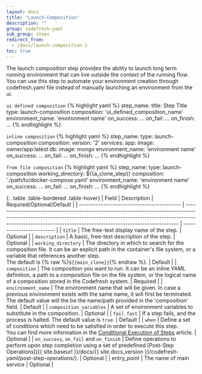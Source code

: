```yaml
---
layout: docs
title: "Launch-Composition"
description: ""
group: codefresh-yaml
sub_group: steps
redirect_from:
  - /docs/launch-composition-2
toc: true
---
```

The launch composition step provides the ability to launch long term running environment that can live outside the context of the running flow.
You can use this step to automate your environment creation through codefresh.yaml file instead of manually launching an environment from the ui.

  `ui defined composition`
{% highlight yaml %}
step_name:
  title: Step Title
  type: launch-composition
  composition: 'ui_defined_composition_name'
  environment_name: 'environment name'
  on_success:
    ...
  on_fail:
    ...
  on_finish:
    ...
{% endhighlight %}

  `inline composition`
{% highlight yaml %}
step_name:
  type: launch-composition
  composition:
    version: '2'
    services:
      app:
        image: owner/app:latest
      db:
        image: mongo
  environment_name: 'environment name'
  on_success:
    ...
  on_fail:
    ...
  on_finish:
    ...
{% endhighlight %}

  `from file composition`
{% highlight yaml %}
step_name:
  type: launch-composition
  working_directory: ${{a_clone_step}}
  composition: './path/to/docker-compose.yaml'
  environment_name: 'environment name'
  on_success:
    ...
  on_fail:
    ...
  on_finish:
    ...
{% endhighlight %}

{: .table .table-bordered .table-hover}
| Field                                      | Description                                                                                                                                                                                                                             | Required/Optional/Default |
| ------------------------------------------ | --------------------------------------------------------------------------------------------------------------------------------------------------------------------------------------------------------------------------------------- | ------------------------- |
| `title`                                    | The free-text display name of the step.                                                                                                                                                                                                 | Optional                  |
| `description`                              | A basic, free-text description of the step.                                                                                                                                                                                             | Optional                  |
| `working_directory`                        | The directory in which to search for the composition file. It can be an explicit path in the container's file system, or a variable that references another step. <br> The default is {% raw %}`${{main_clone}}`{% endraw %}.           | Default                   |
| `composition`                              | The composition you want to run. It can be an inline YAML definition, a path to a composition file on the file system, or the logical name of a composition stored in the Codefresh system.                                             | Required                  |
| `environment_name`                         | The environment name that will be given. In case a previous environment exists with the same name, it will first be terminated. The default value will the be the name/path provided in the 'composition' field.                        | Default                   |
| `composition_variables`                    | A set of environment variables to substitute in the composition.                                                                                                                                                                        | Optional                  |
| `fail_fast`                                | If a step fails, and the process is halted. The default value is `true`.                                                                                                                                                                | Default                   |
| `when`                                     | Define a set of conditions which need to be satisfied in order to execute this step.<br>You can find more information in the [Conditional Execution of Steps](doc:conditional-execution-of-steps) article.                              | Optional                  |
| `on_success`, `on_fail` and `on_finish`    | Define operations to perform upon step completion using a set of predefined [Post-Step Operations]({{ site.baseurl }}/docs/{{ site.docs_version }}/codefresh-yaml/post-step-operations/).                                                                                                           | Optional                  |
| entry_point                                | The name of main service                                                                                                                                                                                                                | Optional                 |
